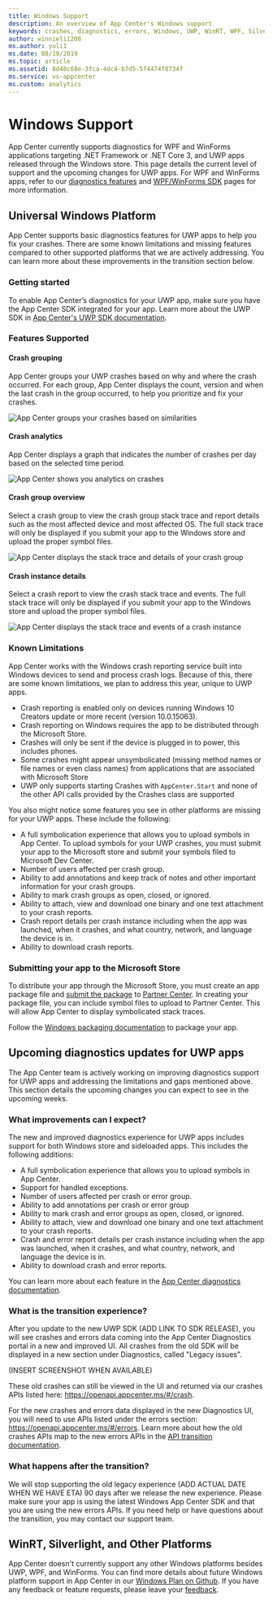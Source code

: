 ```yaml
---
title: Windows Support
description: An overview of App Center's Windows support
keywords: crashes, diagnostics, errors, Windows, UWP, WinRT, WPF, Silverlight
author: winnieli1208
ms.author: yuli1
ms.date: 08/19/2019
ms.topic: article
ms.assetid: 8d48c68e-3fca-4dc4-b7d5-5f4474f8734f
ms.service: vs-appcenter
ms.custom: analytics
---
```


# Windows Support

App Center currently supports diagnostics for WPF and WinForms applications targeting .NET Framework or .NET Core 3, and UWP apps released through the Windows store. This page details the current level of support and the upcoming changes for UWP apps. For WPF and WinForms apps, refer to our [diagnostics features](~/diagnostics/features.md) and [WPF/WinForms SDK](~/sdk/crashes/wpf-winforms.md) pages for more information.

## Universal Windows Platform

App Center supports basic diagnostics features for UWP apps to help you fix your crashes. There are some known limitations and missing features compared to other supported platforms that we are actively addressing. You can learn more about these improvements in the transition section below. 

### Getting started

To enable App Center’s diagnostics for your UWP app, make sure you have the App Center SDK integrated for your app. Learn more about the UWP SDK in [App Center's UWP SDK documentation](~/sdk/crashes/uwp.md).

### Features Supported

#### Crash grouping

App Center groups your UWP crashes based on why and where the crash occurred. For each group, App Center displays the count, version and when the last crash in the group occurred, to help you prioritize and fix your crashes.

![App Center groups your crashes based on similarities](~/diagnostics/images/UWP-Crash-Groups.png)

#### Crash analytics

App Center displays a graph that indicates the number of crashes per day based on the selected time period.

![App Center shows you analytics on crashes](~/diagnostics/images/UWP-Analytics.png)

#### Crash group overview

Select a crash group to view the crash group stack trace and report details such as the most affected device and most affected OS. The full stack trace will only be displayed if you submit your app to the Windows store and upload the proper symbol files.

![App Center displays the stack trace and details of your crash group](~/diagnostics/images/UWP-Crash-Group-Overview.png)

#### Crash instance details

Select a crash report to view the crash stack trace and events. The full stack trace will only be displayed if you submit your app to the Windows store and upload the proper symbol files.

![App Center displays the stack trace and events of a crash instance](~/diagnostics/images/UWP-Crash-Instance.png)

### Known Limitations

App Center works with the Windows crash reporting service built into Windows devices to send and process crash logs. Because of this, there are some known limitations, we plan to address this year, unique to UWP apps.

- Crash reporting is enabled only on devices running Windows 10 Creators update or more recent (version 10.0.15063).
- Crash reporting on Windows requires the app to be distributed through the Microsoft Store.
- Crashes will only be sent if the device is plugged in to power, this includes phones.
- Some crashes might appear unsymbolicated (missing method names or file names or even class names) from applications that are associated with Microsoft Store
- UWP only supports starting Crashes with `AppCenter.Start` and none of the other API calls provided by the Crashes class are supported

You also might notice some features you see in other platforms are missing for your UWP apps. These include the following:

- A full symbolication experience that allows you to upload symbols in App Center. To upload symbols for your UWP crashes, you must submit your app to the Microsoft store and submit your symbols filed to Microsoft Dev Center.
- Number of users affected per crash group.
- Ability to add annotations and keep track of notes and other important information for your crash groups.
- Ability to mark crash groups as open, closed, or ignored.
- Ability to attach, view and download one binary and one text attachment to your crash reports.
- Crash report details per crash instance including when the app was launched, when it crashes, and what country, network, and language the device is in.
- Ability to download crash reports.

### Submitting your app to the Microsoft Store

To distribute your app through the Microsoft Store, you must create an app package file and [submit the package](https://docs.microsoft.com/windows/uwp/publish/upload-app-packages) to [Partner Center](https://partner.microsoft.com/dashboard). In creating your package file, you can include symbol files to upload to Partner Center. This will allow App Center to display symbolicated stack traces.

Follow the [Windows packaging documentation](https://docs.microsoft.com/windows/uwp/packaging/index) to package your app.

## Upcoming diagnostics updates for UWP apps

The App Center team is actively working on improving diagnostics support for UWP apps and addressing the limitations and gaps mentioned above. This section details the upcoming changes you can expect to see in the upcoming weeks. 

### What improvements can I expect?

The new and improved diagnostics experience for UWP apps includes support for both Windows store and sideloaded apps. This includes the following additions:

- A full symbolication experience that allows you to upload symbols in App Center.
- Support for handled exceptions.
- Number of users affected per crash or error group.
- Ability to add annotations per crash or error group
- Ability to mark crash and error groups as open, closed, or ignored.
- Ability to attach, view and download one binary and one text attachment to your crash reports.
- Crash and error report details per crash instance including when the app was launched, when it crashes, and what country, network, and language the device is in.
- Ability to download crash and error reports.

You can learn more about each feature in the [App Center diagnostics documentation](~/diagnostics/features.md). 

### What is the transition experience?

After you update to the new UWP SDK (ADD LINK TO SDK RELEASE), you will see crashes and errors data coming into the App Center Diagnostics portal in a new and improved UI. All crashes from the old SDK will be displayed in a new section under Diagnostics, called "Legacy issues".

(INSERT SCREENSHOT WHEN AVAILABLE)

These old crashes can still be viewed in the UI and returned via our crashes APIs listed here: https://openapi.appcenter.ms/#/crash. 

For the new crashes and errors data displayed in the new Diagnostics UI, you will need to use APIs listed under the errors section: https://openapi.appcenter.ms/#/errors. Learn more about how the old crashes APIs map to the new errors APIs in the [API transition documentation](~/diagnostics/using-the-diagnostics-api#transitioning-to-the-new-apis.md). 

### What happens after the transition?

We will stop supporting the old legacy experience (ADD ACTUAL DATE WHEN WE HAVE ETA) 90 days after we release the new experience. Please make sure your app is using the latest Windows App Center SDK and that you are using the new errors APIs. If you need help or have questions about the transition, you may contact our support team. 


## WinRT, Silverlight, and Other Platforms

App Center doesn't currently support any other Windows platforms besides UWP, WPF, and WinForms. You can find more details about future Windows platform support in App Center in our [Windows Plan on Github](https://github.com/Microsoft/appcenter/blob/windows/specs/2019-04/Windows-Plan.md). If you have any feedback or feature requests, please leave your [feedback](../../../help.md).
